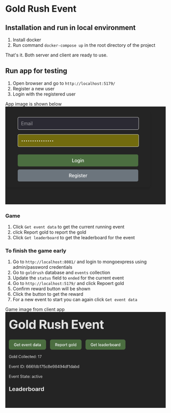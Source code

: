  # Gold Rush Event

## Installation and run in local environment

1. Install docker 
2. Run command `docker-compose up` in the root directory of the project

That's it. Both server and client are ready to use.


## Run app for testing
1. Open browser and go to `http://localhost:5179/`
2. Register a new user
3. Login with the registered user

App image is shown below
![screenshot](assets/login.png)

### Game

  1. Click `Get event data` to get the current running event
  2. click Report gold to report the gold
  3. Click `Get leaderboard` to get the leaderboard for the event

### To finish the game early 
  1. Go to `http://localhost:8081/` and login to mongoexpress using admin/password credentials
  2. Go to `goldrush` database and `events` collection
  3. Update the `status` field to `ended` for the current event
  4. Go to `http://localhost:5179/` and click Repoert gold
  5. Confirm reward button will be shown
  6. Click the button to get the reward
  7. For a new event to start you can again click `Get event data`

Game image from client app
![screenshot](assets/game.png)



